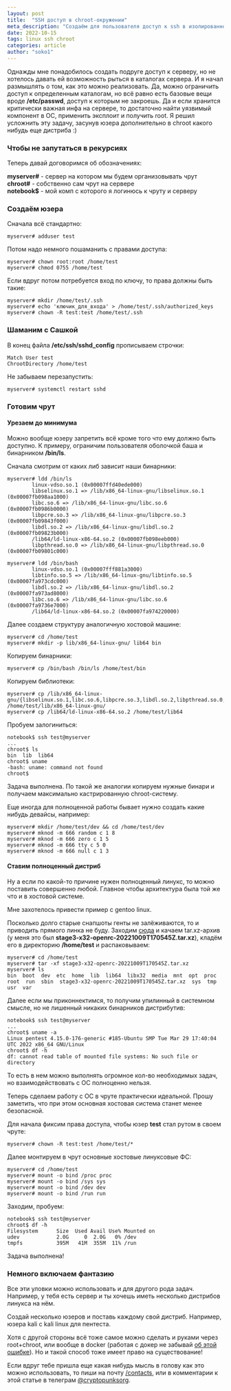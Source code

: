 ```yaml
---
layout: post
title:  "SSH доступ в chroot-окружении"
meta_description: "Создаём для пользователя доступ к ssh в изолированном от основной системы chroot-окружении. Сначала максимально урезанный вариант, потом раскатим туда gentoo linux"
date: 2022-10-15
tags: linux ssh chroot 
categories: article
author: "soko1"
---
```


Однажды мне понадобилось создать подруге доступ к серверу, но не хотелось давать ей возможность рыться в каталогах сервера. 
И я начал размышлять о том, как это можно реализовать. Да, можно ограничить доступ к определенным каталогам, но всё равно есть базовые вещи вроде **/etc/passwd**, доступ к которым не закроешь. Да и если хранится критически важная инфа на сервере, то достаточно найти уязвимый компонент в ОС, применить эксплоит и получить root. Я решил усложнить эту задачу, засунув юзера дополнительно в chroot какого нибудь еще дистриба :)


### Чтобы не запутаться в рекурсиях

Теперь давай договоримся об обозначениях:

**myserver#** - сервер на котором мы будем организовывать чрут<br>
**chroot#** - собственно сам чрут на сервере<br>
**notebook$** - мой комп с которого я логинюсь к чруту и серверу<br>

### Создаём юзера 

Сначала всё стандартно:

```
myserver# adduser test
```

Потом надо немного пошаманить с правами доступа:

```
myserver# chown root:root /home/test
myserver# chmod 0755 /home/test
```

Если вдруг потом потребуется вход по ключу, то права должны быть такие:

```
myserver# mkdir /home/test/.ssh
myserver# echo 'ключик_для_входа' > /home/test/.ssh/authorized_keys
myserver# chown -R test:test /home/test/.ssh
```

### Шаманим с Сашкой

В конец файла **/etc/ssh/sshd_config** прописываем строчки:

```
Match User test
ChrootDirectory /home/test
```

Не забываем перезапустить:

```
myserver# systemctl restart sshd
```

### Готовим чрут

#### Урезаем до минимума

Можно вообще юзеру запретить всё кроме того что ему должно быть доступно. 
К примеру, ограничим пользователя оболочкой баша и бинарником **/bin/ls**.

Сначала смотрим от каких либ зависит наши бинарники:

```
myserver# ldd /bin/ls
        linux-vdso.so.1 (0x00007ffd40ede000)
        libselinux.so.1 => /lib/x86_64-linux-gnu/libselinux.so.1 (0x00007fb098aa1000)
        libc.so.6 => /lib/x86_64-linux-gnu/libc.so.6 (0x00007fb0986b0000)
        libpcre.so.3 => /lib/x86_64-linux-gnu/libpcre.so.3 (0x00007fb09843f000)
        libdl.so.2 => /lib/x86_64-linux-gnu/libdl.so.2 (0x00007fb09823b000)
        /lib64/ld-linux-x86-64.so.2 (0x00007fb098eeb000)
        libpthread.so.0 => /lib/x86_64-linux-gnu/libpthread.so.0 (0x00007fb09801c000)

myserver# ldd /bin/bash
        linux-vdso.so.1 (0x00007fff881a3000)
        libtinfo.so.5 => /lib/x86_64-linux-gnu/libtinfo.so.5 (0x00007fa973cdc000)
        libdl.so.2 => /lib/x86_64-linux-gnu/libdl.so.2 (0x00007fa973ad8000)
        libc.so.6 => /lib/x86_64-linux-gnu/libc.so.6 (0x00007fa9736e7000)
        /lib64/ld-linux-x86-64.so.2 (0x00007fa974220000)
```

Далее создаем структуру аналогичную хостовой машине:

```
myserver# cd /home/test
myserver# mkdir -p lib/x86_64-linux-gnu/ lib64 bin
```

Копируем бинарники:

```
myserver# cp /bin/bash /bin/ls /home/test/bin
```

Копируем библиотеки:

```
myserver# cp /lib/x86_64-linux-gnu/{libselinux.so.1,libc.so.6,libpcre.so.3,libdl.so.2,libpthread.so.0,libtinfo.so.5} /home/test/lib/x86_64-linux-gnu/
myserver# cp /lib64/ld-linux-x86-64.so.2 /home/test/lib64
```

Пробуем залогиниться:

```
notebook$ ssh test@myserver
...
chroot$ ls
bin  lib  lib64
chroot$ uname
-bash: uname: command not found
chroot$
```

Задача выполнена. По такой же аналогии копируем нужные бинари и получаем максимально кастрированную chroot-систему.

Еще иногда для полноценной работы бывает нужно создать какие нибудь девайсы, например:

```
myserver# mkdir /home/test/dev && cd /home/test/dev
myserver# mknod -m 666 random c 1 8
myserver# mknod -m 666 zero c 1 5
myserver# mknod -m 666 tty c 5 0
myserver# mknod -m 666 null c 1 3
```

#### Ставим полноценный дистриб

Ну а если по какой-то причине нужен полноценный линукс, то можно поставить совершенно любой. Главное чтобы архитектура была той же что и в хостовой системе.

Мне захотелось привести пример с gentoo linux. 

Посколько долго старые снапшоты генты не залёживаются, то и приводить прямого линка не буду. 
Заходим [сюда](https://mirror.ps.kz/gentoo/pub/releases/amd64/autobuilds/current-stage3-amd64-systemd/) и качаем tar.xz-архив (у меня это был **stage3-x32-openrc-20221009T170545Z.tar.xz**), кладём его в директорию **/home/test** и распаковываем:

```
myserver# cd /home/test
myserver# tar -xf stage3-x32-openrc-20221009T170545Z.tar.xz
myserver# ls
bin  boot  dev  etc  home  lib  lib64  libx32  media  mnt  opt  proc  root  run  sbin  stage3-x32-openrc-20221009T170545Z.tar.xz  sys  tmp  usr  var
```

Далее если мы приконнектимся, то получим упилинный в системном смысле, но не лишенный никаких бинарников дистрибутив:

```
notebook$ ssh test@myserver
...
chroot$ uname -a
Linux pentest 4.15.0-176-generic #185-Ubuntu SMP Tue Mar 29 17:40:04 UTC 2022 x86_64 GNU/Linux
chroot$ df -h
df: cannot read table of mounted file systems: No such file or directory
```

То есть в нем можно выполнять огромное кол-во необходимых задач, но взаимодействовать с ОС полноценно нельзя. 

Теперь сделаем работу с ОС в чруте практически идеальной. Прошу заметить, что при этом основная хостовая система станет менее безопасной.

Для начала фиксим права доступа, чтобы юзер **test** стал рутом в своем чруте:

```
myserver# chown -R test:test /home/test/*
```

Далее монтируем в чрут основные хостовые линуксовые ФС:

```
myserver# cd /home/test
myserver# mount -o bind /proc proc
myserver# mount -o bind /sys sys
myserver# mount -o bind /dev dev
myserver# mount -o bind /run run
```

Заходим, пробуем:

```
notebook$ ssh test@myserver
chroot$ df -h
Filesystem      Size  Used Avail Use% Mounted on
udev            2.0G     0  2.0G   0% /dev
tmpfs           395M   41M  355M  11% /run
```

Задача выполнена!

### Немного включаем фантазию

Все эти уловки можно использовать и для другого рода задач. Например, у тебя есть сервер и ты хочешь иметь несколько дистрибов линукса на нём.

Создай несколько юзеров и поставь каждому свой дистриб. Например, юзера kali с kali linux для пентеста. 

Хотя с другой стороны всё тоже самое можно сделать и руками через root+chroot, или вообще в  docker (работая с докер не забывай [об этой ошибке](https://cryptopunks.org/article/simple-docker-attack-example/)). Но и такой способ тоже имеет право на существование!

Если вдруг тебе пришла еще какая нибудь мысль в голову как это можно использовать, то пиши на почту [/contacts](), или в комментарии к этой статье в телеграм [@cryptopunksorg](https://t.me/cryptopunksorg).
